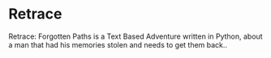# Retrace
Retrace: Forgotten Paths is a Text Based Adventure written in Python, about a man that had his memories stolen and needs to get them back..
